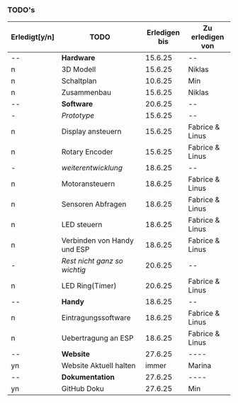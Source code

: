 

### TODO's
|Erledigt[y/n]| TODO | Erledigen bis |Zu erledigen von|
|---------------|------|---------------|----------------|
|--|**Hardware** |15.6.25|--|
|n|3D Modell    |15.6.25|Niklas|
|n|Schaltplan   |10.6.25|Min|
|n|Zusammenbau  |15.6.25|Niklas|
|--|**Software** |20.6.25|--|
|-|*Prototype*|15.6.25|--|
|n|Display ansteuern|15.6.25|Fabrice & Linus|
|n|Rotary Encoder|15.6.25|Fabrice & Linus|
|-|*weiterentwicklung*|18.6.25|--|
|n|Motoransteuern|18.6.25|Fabrice & Linus|
|n|Sensoren Abfragen|18.6.25|Fabrice & Linus|
|n|LED steuern|18.6.25|Fabrice & Linus|
|n|Verbinden von Handy und ESP|18.6.25|Fabrice & Linus|
|-|*Rest nicht ganz so wichtig*|20.6.25|--|
|n|LED Ring(Timer)|20.6.25|Fabrice & Linus|
|--|**Handy**|18.6.25|--|
|n|Eintragungssoftware|18.6.25|Fabrice & Linus|
|n|Uebertragung an ESP|18.6.25|Fabrice & Linus|
|--|**Website**|27.6.25|----|
|yn|Website Aktuell halten |immer|Marina|
|--|**Dokumentation**|27.6.25|----|
|yn|GitHub Doku|27.6.25|Min|
